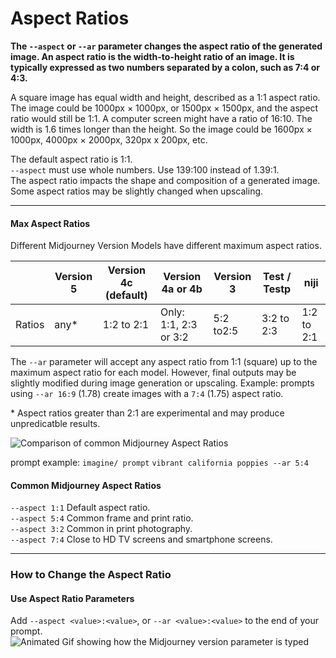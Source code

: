 # Aspect Ratios

**The `--aspect` or `--ar` parameter changes the aspect ratio of the generated image. An aspect ratio is the width-to-height ratio of an image. It is typically expressed as two numbers separated by a colon, such as 7:4 or 4:3.**

A square image has equal width and height, described as a 1:1 aspect ratio. The image could be 1000px × 1000px, or 1500px × 1500px, and the aspect ratio would still be 1:1. A computer screen might have a ratio of 16:10. The width is 1.6 times longer than the height. So the image could be 1600px × 1000px, 4000px × 2000px, 320px x 200px, etc.

The default aspect ratio is 1:1.\
`--aspect` must use whole numbers. Use 139:100 instead of 1.39:1.\
The aspect ratio impacts the shape and composition of a generated image.\
Some aspect ratios may be slightly changed when upscaling.

***

#### Max Aspect Ratios

Different Midjourney Version Models have different maximum aspect ratios.

|        | Version 5 | Version 4c (default) | Version 4a or 4b      | Version 3 | Test / Testp | niji       |
| ------ | --------- | -------------------- | --------------------- | --------- | ------------ | ---------- |
| Ratios | any\*     | 1:2 to 2:1           | Only: 1:1, 2:3 or 3:2 | 5:2 to2:5 | 3:2 to 2:3   | 1:2 to 2:1 |

The `--ar` parameter will accept any aspect ratio from 1:1 (square) up to the maximum aspect ratio for each model. However, final outputs may be slightly modified during image generation or upscaling. Example: prompts using `--ar 16:9` (1.78) create images with a `7:4` (1.75) aspect ratio.

\* Aspect ratios greater than 2:1 are experimental and may produce unpredicatble results.

![Comparison of common Midjourney Aspect Ratios](https://cdn.document360.io/3040c2b6-fead-4744-a3a9-d56d621c6c7e/Images/Documentation/MJ\_AspectRatioChart.png)

prompt example: `imagine/ prompt` `vibrant california poppies --ar 5:4`

#### Common Midjourney Aspect Ratios

`--aspect 1:1` Default aspect ratio.\
`--aspect 5:4` Common frame and print ratio.\
`--aspect 3:2` Common in print photography.\
`--aspect 7:4` Close to HD TV screens and smartphone screens.

***

### How to Change the Aspect Ratio <a href="#how-to-change-the-aspect-ratio" id="how-to-change-the-aspect-ratio"></a>

#### Use Aspect Ratio Parameters

Add `--aspect <value>:<value>`, or `--ar <value>:<value>` to the end of your prompt.\
![Animated Gif showing how the Midjourney version parameter is typed](https://cdn.document360.io/3040c2b6-fead-4744-a3a9-d56d621c6c7e/Images/Documentation/MJ\_Parameter\_Aspect.gif)
